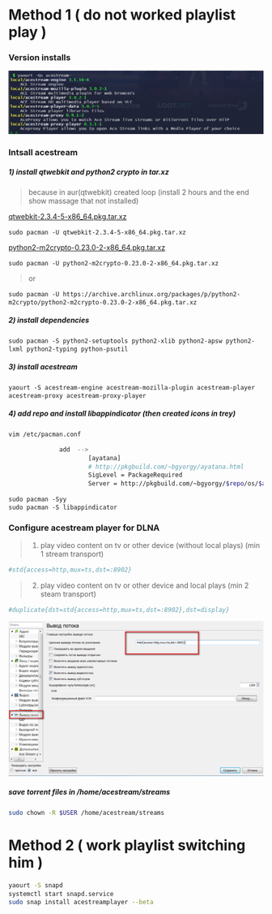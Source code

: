 # Method 1 ( do not worked playlist play )

### Version installs
![](https://github.com/sanekmihailow/My_guide_instructions/blob/master/images/acestream_version.png)

### Intsall acestream
##### 1) install qtwebkit and python2 crypto in tar.xz 
> because in aur(qtwebkit) created loop (install 2 hours and the end show massage that not installed)

[qtwebkit-2.3.4-5-x86_64.pkg.tar.xz](https://drive.google.com/open?id=1Fq7yscyUzmdkF09oBQEkCyCKfbndBL5f)
```nginx
sudo pacman -U qtwebkit-2.3.4-5-x86_64.pkg.tar.xz
```
[python2-m2crypto-0.23.0-2-x86_64.pkg.tar.xz](https://drive.google.com/open?id=1r122pI46Zg2kjPiNtjF2AsuOgpgB9Apk)
```nginx
sudo pacman -U python2-m2crypto-0.23.0-2-x86_64.pkg.tar.xz
```
> or
```nginx
sudo pacman -U https://archive.archlinux.org/packages/p/python2-m2crypto/python2-m2crypto-0.23.0-2-x86_64.pkg.tar.xz
```
##### 2) install dependencies
```nginx
sudo pacman -S python2-setuptools python2-xlib python2-apsw python2-lxml python2-typing python-psutil
```

##### 3) install acestream
```nginx
yaourt -S acestream-engine acestream-mozilla-plugin acestream-player acestream-proxy acestream-proxy-player
```

##### 4) add repo and install libappindicator (then created icons in trey)
```nginx
vim /etc/pacman.conf 
```
```bash
              add  --> 
                      [ayatana]
                      # http://pkgbuild.com/~bgyorgy/ayatana.html
                      SigLevel = PackageRequired
                      Server = http://pkgbuild.com/~bgyorgy/$repo/os/$arch
```                  
```nginx
sudo pacman -Syy
sudo pacman -S libappindicator
```
### Configure acestream player for DLNA
> 1) play video content on tv or other device (without local plays) (min 1 stream transport)
```bash
#std{access=http,mux=ts,dst=:8902}
```
> 2) play video content on tv or other device and local plays (min 2 steam transport)
```bash
#duplicate{dst=std{access=http,mux=ts,dst=:8902},dst=display}
```
![](https://github.com/sanekmihailow/My_guide_instructions/blob/master/images/acestream_transport_dlna.png)

##### save torrent files in /home/acestream/streams
```bash
sudo chown -R $USER /home/acestream/streams
```

# Method 2 ( work playlist switching him )
```bash
yaourt -S snapd
systemctl start snapd.service
sudo snap install acestreamplayer --beta
```
